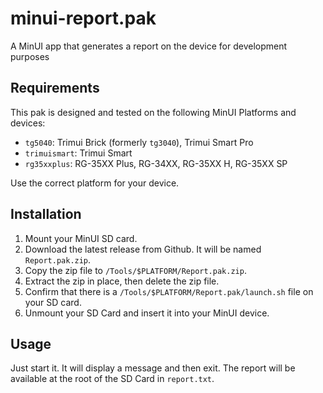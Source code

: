 # minui-report.pak

A MinUI app that generates a report on the device for development purposes

## Requirements

This pak is designed and tested on the following MinUI Platforms and devices:

- `tg5040`: Trimui Brick (formerly `tg3040`), Trimui Smart Pro
- `trimuismart`: Trimui Smart
- `rg35xxplus`: RG-35XX Plus, RG-34XX, RG-35XX H, RG-35XX SP

Use the correct platform for your device.

## Installation

1. Mount your MinUI SD card.
2. Download the latest release from Github. It will be named `Report.pak.zip`.
3. Copy the zip file to `/Tools/$PLATFORM/Report.pak.zip`.
4. Extract the zip in place, then delete the zip file.
5. Confirm that there is a `/Tools/$PLATFORM/Report.pak/launch.sh` file on your SD card.
6. Unmount your SD Card and insert it into your MinUI device.

## Usage

Just start it. It will display a message and then exit. The report will be available at the root of the SD Card in `report.txt`.
